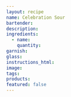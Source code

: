 ```yaml
---
layout: recipe
name: Celebration Sour
bartender:
description:
ingredients:
  - name:
    quantity:
garnish:
glass:
instructions_html:
image:
tags:
products:
featured: false
---
```

